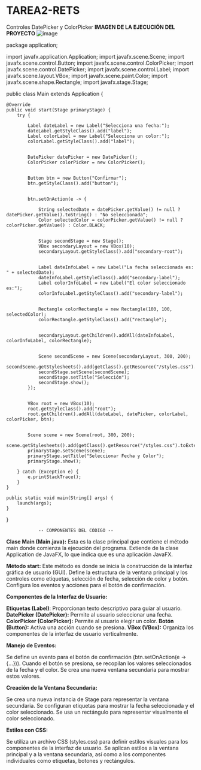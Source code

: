 # TAREA2-RETS
Controles DatePicker y ColorPicker
**IMAGEN DE LA EJECUCIÓN DEL PROYECTO**
![image](https://github.com/ToalaSanRi/TAREA2-RETS/assets/169106800/3c1b26c0-f6e3-4e17-a90c-0dc1c5361bc9)



package application;

import javafx.application.Application;
import javafx.scene.Scene;
import javafx.scene.control.Button;
import javafx.scene.control.ColorPicker;
import javafx.scene.control.DatePicker;
import javafx.scene.control.Label;
import javafx.scene.layout.VBox;
import javafx.scene.paint.Color;
import javafx.scene.shape.Rectangle;
import javafx.stage.Stage;

public class Main extends Application {

    @Override
    public void start(Stage primaryStage) {
        try {
            
            Label dateLabel = new Label("Selecciona una fecha:");
            dateLabel.getStyleClass().add("label");
            Label colorLabel = new Label("Selecciona un color:");
            colorLabel.getStyleClass().add("label");

       
            DatePicker datePicker = new DatePicker();
            ColorPicker colorPicker = new ColorPicker();

            
            Button btn = new Button("Confirmar");
            btn.getStyleClass().add("button");

           
            btn.setOnAction(e -> {
                
                String selectedDate = datePicker.getValue() != null ? datePicker.getValue().toString() : "No seleccionada";
                Color selectedColor = colorPicker.getValue() != null ? colorPicker.getValue() : Color.BLACK;

              
                Stage secondStage = new Stage();
                VBox secondaryLayout = new VBox(10); 
                secondaryLayout.getStyleClass().add("secondary-root");

         
                Label dateInfoLabel = new Label("La fecha seleccionada es: " + selectedDate);
                dateInfoLabel.getStyleClass().add("secondary-label");
                Label colorInfoLabel = new Label("El color seleccionado es:");
                colorInfoLabel.getStyleClass().add("secondary-label");

                
                Rectangle colorRectangle = new Rectangle(100, 100, selectedColor);
                colorRectangle.getStyleClass().add("rectangle");

                
                secondaryLayout.getChildren().addAll(dateInfoLabel, colorInfoLabel, colorRectangle);

               
                Scene secondScene = new Scene(secondaryLayout, 300, 200);
                secondScene.getStylesheets().add(getClass().getResource("/styles.css").toExternalForm());
                secondStage.setScene(secondScene);
                secondStage.setTitle("Selección");
                secondStage.show();
            });

          
            VBox root = new VBox(10); 
            root.getStyleClass().add("root");
            root.getChildren().addAll(dateLabel, datePicker, colorLabel, colorPicker, btn);

          
            Scene scene = new Scene(root, 300, 200);
            scene.getStylesheets().add(getClass().getResource("/styles.css").toExternalForm());
            primaryStage.setScene(scene);
            primaryStage.setTitle("Seleccionar Fecha y Color");
            primaryStage.show();

        } catch (Exception e) {
            e.printStackTrace();
        }
    }

    public static void main(String[] args) {
        launch(args);
    }
}




                -- COMPONENTES DEL CÓDIGO --

**Clase Main (Main.java):**
Esta es la clase principal que contiene el método main donde comienza la ejecución del programa.
Extiende de la clase Application de JavaFX, lo que indica que es una aplicación JavaFX.

**Método start:**
Este método es donde se inicia la construcción de la interfaz gráfica de usuario (GUI).
Define la estructura de la ventana principal y los controles como etiquetas, selección de fecha, selección de color y botón.
Configura los eventos y acciones para el botón de confirmación.


  **Componentes de la Interfaz de Usuario:**

**Etiquetas (Label)**: Proporcionan texto descriptivo para guiar al usuario.
**DatePicker (DatePicker):** Permite al usuario seleccionar una fecha.
**ColorPicker (ColorPicker):** Permite al usuario elegir un color.
**Botón (Button):** Activa una acción cuando se presiona.
**VBox (VBox):** Organiza los componentes de la interfaz de usuario verticalmente.


  **Manejo de Eventos:**

Se define un evento para el botón de confirmación (btn.setOnAction(e -> {...})).
Cuando el botón se presiona, se recopilan los valores seleccionados de la fecha y el color.
Se crea una nueva ventana secundaria para mostrar estos valores.


**Creación de la Ventana Secundaria:**

Se crea una nueva instancia de Stage para representar la ventana secundaria.
Se configuran etiquetas para mostrar la fecha seleccionada y el color seleccionado.
Se usa un rectángulo para representar visualmente el color seleccionado.


**Estilos con CSS:**

Se utiliza un archivo CSS (styles.css) para definir estilos visuales para los componentes de la interfaz de usuario.
Se aplican estilos a la ventana principal y a la ventana secundaria, así como a los componentes individuales como etiquetas, botones y rectángulos.
                

